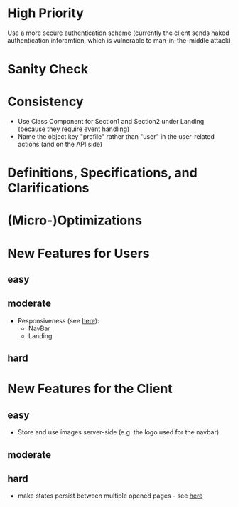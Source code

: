 # High Priority

Use a more secure authentication scheme (currently the client sends naked authentication inforamtion, which is vulnerable to man-in-the-middle attack)

# Sanity Check


# Consistency

* Use Class Component for Section1 and Section2 under Landing (because they require event handling)
* Name the object key "profile" rather than "user" in the user-related actions (and on the API side)


# Definitions, Specifications, and Clarifications


# (Micro-)Optimizations


# New Features for Users

## easy

## moderate

* Responsiveness (see [here](https://stackoverflow.com/a/51744517)):
  * NavBar
  * Landing

## hard


# New Features for the Client

## easy

* Store and use images server-side (e.g. the logo used for the navbar)

## moderate

## hard

* make states persist between multiple opened pages - see [here](https://stackoverflow.com/a/49385375)



